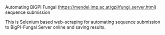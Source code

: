 Automating BIGPI Fungal (https://mendel.imp.ac.at/gpi/fungi_server.html) sequence submission

This is Selenium based web-scraping for automating sequence submission to BigPI-Fungal Server online and saving results. 
